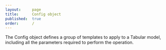 ```yaml
---
layout:     page
title:      Config object
published:  true
order:      /
---
```


The Config object defines a group of templates to apply to a Tabular model, including all the parameters required to perform the operation.
